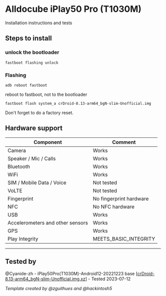 # Alldocube iPlay50 Pro (T1030M)

Installation instructions and tests

## Steps to install
### unlock the bootloader
`fastboot flashing unlock`

### Flashing
`adb reboot fastboot`

reboot to fastboot, not to the bootloader

`fastboot flash system_a crDroid-8.13-arm64_bgN-slim-Unofficial.img`

Don't forget to do a factory reset.

## Hardware support

| Component                 |      Comment                                              |
|---------------------------|-----------------------------------------------------------|
| Camera                    |Works|
| Speaker / Mic / Calls     |Works|
| Bluetooth                 |Works|
| WiFi                      |Works|
| SIM / Mobile Data / Voice |Not tested|
| VoLTE                     |Not tested|
| Fingerprint               |No fingerprint hardware|
| NFC                       |No NFC hardware|
| USB              |Works|
| Accelerometers and other sensors                       |Works|
| GPS              |Works|
| Play Integrity             |MEETS_BASIC_INTEGRITY|


---


## Tested by
 @Cyanide-zh - iPlay50Pro(T1030M)-Android12-20221223 base [[crDroid-8.13-arm64_bgN-slim-Unofficial.img.xz](https://sourceforge.net/projects/gsi-projects/files/A12.1/crDroid-8.10/v-8.13/21012023/crDroid-8.13-arm64_bgN-slim-Unofficial.img.xz/download)] - Tested 2023-07-12

_Template created by @zguithues and @hackintosh5_